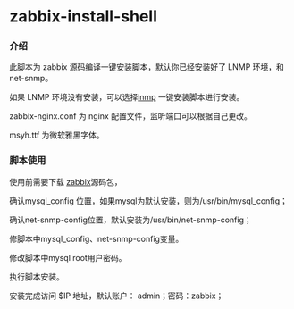 # zabbix-install-shell
### 介绍

此脚本为 zabbix 源码编译一键安装脚本，默认你已经安装好了 LNMP 环境，和 net-snmp。

如果 LNMP 环境没有安装，可以选择[lnmp](https://lnmp.org/install.html) 一键安装脚本进行安装。

zabbix-nginx.conf 为 nginx 配置文件，监听端口可以根据自己更改。

msyh.ttf 为微软雅黑字体。

### 脚本使用

使用前需要下载 [zabbix](https://www.zabbix.com/download_sources )源码包，

确认mysql_config 位置，如果mysql为默认安装，则为/usr/bin/mysql_config；

确认net-snmp-config位置，默认安装为/usr/bin/net-snmp-config；

修脚本中mysql_config、net-snmp-config变量。

修改脚本中mysql root用户密码。

执行脚本安装。

安装完成访问 $IP 地址，默认账户： admin；密码：zabbix；

